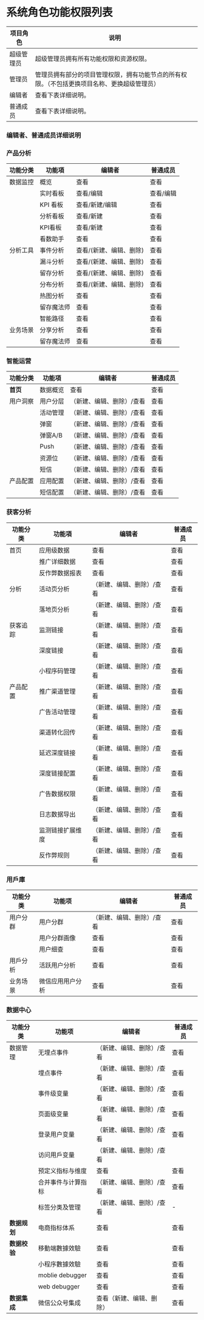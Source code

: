 # 系统角色功能权限列表

| 项目角色  | 说明                                             |
| ----- | ---------------------------------------------- |
| 超级管理员 | 超级管理员拥有所有功能权限和资源权限。                            |
| 管理员   | 管理员拥有部分的项目管理权限，拥有功能节点的所有权限。（不包括更换项目名称、更换超级管理员） |
| 编辑者   | 查看下表详细说明。                                      |
| 普通成员  | 查看下表详细说明。                                      |

###

### 编辑者、普通成员详细说明

### 产品分析

| 功能分类 | 功能項    | 编辑者           | 普通成员  |
| ---- | ------ | ------------- | ----- |
| 数据监控 | 概览     | 查看            | 查看    |
|      | 实时看板   | 查看/编辑         | 查看/编辑 |
|      | KPI 看板 | 查看/新建/编辑      | 查看    |
|      | 分析看板   | 查看/新建         | 查看    |
|      | KPI看板  | 查看/新建         | 查看    |
|      | 看数助手   | 查看            | 查看    |
| 分析工具 | 事件分析   | 查看/(新建、编辑、删除) | 查看    |
|      | 漏斗分析   | 查看/(新建、编辑、删除) | 查看    |
|      | 留存分析   | 查看/(新建、编辑、删除) | 查看    |
|      | 分布分析   | 查看/(新建、编辑、删除) | 查看    |
|      | 热图分析   | 查看            | 查看    |
|      | 留存魔法师  | 查看            | 查看    |
|      | 智能路径   | 查看            | 查看    |
| 业务场景 | 分享分析   | 查看            | 查看    |
|      | 留存魔法师  | 查看            | 查看    |

### 智能运营

| 功能分类      | 功能項   | 编辑者           | 普通成员 |
| --------- | ----- | ------------- | ---- |
| **首页**    | 数据概览  | 查看            | 查看   |
| 用户洞察      | 用户分层  | （新建、编辑、删除）/查看 | 查看   |
|           | 活动管理  | （新建、编辑、删除）/查看 | 查看   |
|           | 弹窗    | （新建、编辑、删除）/查看 | 查看   |
|           | 弹窗A/B | （新建、编辑、删除）/查看 | 查看   |
|           | Push  | （新建、编辑、删除）/查看 | 查看   |
|           | 资源位   | （新建、编辑、删除）/查看 | 查看   |
|           | 短信    | （新建、编辑、删除）/查看 | 查看   |
| 产品配置      | 应用配置  | （新建、编辑、删除）/查看 | 查看   |
|           | 短信配置  | （新建、编辑、删除）/查看 | 查看   |

### 获客分析

| 功能分类      | 功能項      | 编辑者           | 普通成员 |
| --------- | -------- | ------------- | ---- |
| 首页        | 应用级数据    | 查看            | 查看   |
|           | 推广详细数据   | 查看            | 查看   |
|           | 反作弊数据报表  | 查看            | 查看   |
| 分析        | 活动页分析    | （新建、编辑、删除）/查看 | 查看   |
|           | 落地页分析    | （新建、编辑、删除）/查看 | 查看   |
| 获客追踪      | 监测链接     | （新建、编辑、删除）/查看 | 查看   |
|           | 深度链接     | （新建、编辑、删除）/查看 | 查看   |
|           | 小程序码管理   | （新建、编辑、删除）/查看 | 查看   |
| 产品配置      | 推广渠道管理   | （新建、编辑、删除）/查看 | 查看   |
|           | 广告活动管理   | （新建、编辑、删除）/查看 | 查看   |
|           | 渠道转化回传   | （新建、编辑、删除）/查看 | 查看   |
|           | 延迟深度链接   | （新建、编辑、删除）/查看 | 查看   |
|           | 深度链接配置   | （新建、编辑、删除）/查看 | 查看   |
|           | 广告数据权限   | （新建、编辑、删除）/查看 | 查看   |
|           | 日志数据导出   | （新建、编辑、删除）/查看 | 查看   |
|           | 监测链接扩展维度 | （新建、编辑、删除）/查看 | 查看   |
|           | 反作弊规则    | （新建、编辑、删除）/查看 | 查看   |

###

### 用戶庫

| 功能分类 | 功能项                     | 编辑者           | 普通成员 |
| ---- | ----------------------- | ------------- | ---- |
| 用户分群 | 用户分群                    | （新建、编辑、删除）/查看 | 查看   |
|      | 用户分群画像                  | 查看            | 查看   |
|      | 用户细查                    | 查看            | 查看   |
| 用戶分析 | 活跃用户分析                  | 查看            | 查看   |
| 业务场景 | 微信应用用户分析                | 查看            | 查看   |



### 数据中心

| 功能分类      | 功能项             | 编辑者           | 普通成员 |
| --------- | --------------- | ------------- | ---- |
| 数据管理      | 无埋点事件           | （新建、编辑、删除）/查看 | 查看   |
|           | 埋点事件            | （新建、编辑、删除）/查看 | 查看   |
|           | 事件级变量           | （新建、编辑、删除）/查看 | 查看   |
|           | 页面级变量           | （新建、编辑、删除）/查看 | 查看   |
|           | 登录用户变量          | （新建、编辑、删除）/查看 | 查看   |
|           | 访问用戶变量          | （新建、编辑、删除）/查看 |      |
|           | 预定义指标与维度        | 查看            | 查看   |
|           | 合并事件与计算指标       | （新建、编辑、删除）/查看 | 查看   |
|           | 标签分类及管理         | （新建、编辑、删除）/查看 | -    |
| **数据规划**  | 电商指标体系          | 查看            | 查看   |
| **数据校验**  | 移動端數據效驗         | 查看            | 查看   |
|           | 小程序數據效驗         | 查看            | 查看   |
|           | moblie debugger | 查看            | 查看   |
|           | web debugger    | 查看            | 查看   |
| **数据集成**  | 微信公众号集成         | 查看（新建、编辑、删除）  | 查看   |

###
